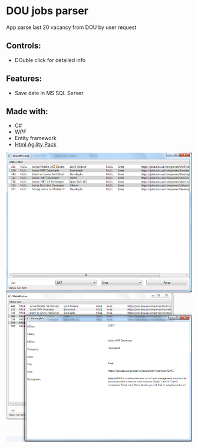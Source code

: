﻿# DOU jobs parser
 App parse last 20 vacancy from DOU by user request

## Controls:
 * DOuble click for detailed info
 
## Features:
 * Save date in MS SQL Server

## Made with:
 * С#
 * WPF
 * Entity framework
 * [Html Agility Pack](https://github.com/zzzprojects/html-agility-pack)

![](readme/img1.png)
![](readme/img2.png)
